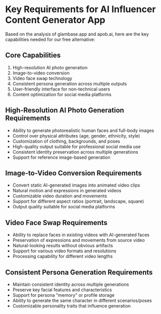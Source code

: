 # Key Requirements for AI Influencer Content Generator App

Based on the analysis of glambase.app and apob.ai, here are the key capabilities needed for our free alternative:

## Core Capabilities
1. High-resolution AI photo generation
2. Image-to-video conversion
3. Video face swap technology
4. Consistent persona generation across multiple outputs
5. User-friendly interface for non-technical users
6. Content optimization for social media platforms

## High-Resolution AI Photo Generation Requirements
- Ability to generate photorealistic human faces and full-body images
- Control over physical attributes (age, gender, ethnicity, style)
- Customization of clothing, backgrounds, and poses
- High-quality output suitable for professional social media use
- Consistent identity preservation across multiple generations
- Support for reference image-based generation

## Image-to-Video Conversion Requirements
- Convert static AI-generated images into animated video clips
- Natural motion and expressions in generated videos
- Customizable video duration and movements
- Support for different aspect ratios (portrait, landscape, square)
- Output quality suitable for social media platforms

## Video Face Swap Requirements
- Ability to replace faces in existing videos with AI-generated faces
- Preservation of expressions and movements from source video
- Natural-looking results without obvious artifacts
- Support for various video formats and resolutions
- Processing capability for different video lengths

## Consistent Persona Generation Requirements
- Maintain consistent identity across multiple generations
- Preserve key facial features and characteristics
- Support for persona "memory" or profile storage
- Ability to generate the same character in different scenarios/poses
- Customizable personality traits that influence generation
